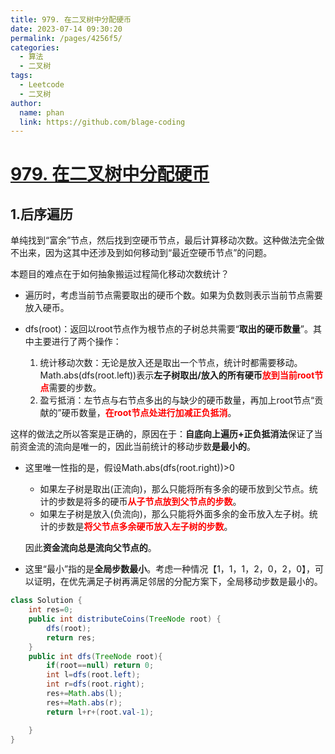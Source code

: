 ```yaml
---
title: 979. 在二叉树中分配硬币
date: 2023-07-14 09:30:20
permalink: /pages/4256f5/
categories:
  - 算法
  - 二叉树
tags:
  - Leetcode
  - 二叉树
author: 
  name: phan
  link: https://github.com/blage-coding
---
```

# [979. 在二叉树中分配硬币](https://leetcode.cn/problems/distribute-coins-in-binary-tree/)

## 1.后序遍历

单纯找到“富余”节点，然后找到空硬币节点，最后计算移动次数。这种做法完全做不出来，因为这其中还涉及到如何移动到“最近空硬币节点”的问题。

本题目的难点在于如何抽象搬运过程简化移动次数统计？

- 遍历时，考虑当前节点需要取出的硬币个数。如果为负数则表示当前节点需要放入硬币。

- dfs(root)：返回以root节点作为根节点的子树总共需要“**取出的硬币数量**”。其中主要进行了两个操作：
  1. 统计移动次数：无论是放入还是取出一个节点，统计时都需要移动。Math.abs(dfs(root.left))表示**左子树取出/放入的所有硬币**<font color="red">**放到当前root节点**</font>需要的步数。
  2. 盈亏抵消：左节点与右节点多出的与缺少的硬币数量，再加上root节点“贡献的”硬币数量，<font color="red">**在root节点处进行加减正负抵消**</font>。

这样的做法之所以答案是正确的，原因在于：**自底向上遍历+正负抵消法**保证了当前资金流的流向是唯一的，因此当前统计的移动步数**是最小的**。

- 这里唯一性指的是，假设Math.abs(dfs(root.right))>0

  - 如果左子树是取出(正流向)，那么只能将所有多余的硬币放到父节点。统计的步数是将多的硬币<font color="red">**从子节点放到父节点的步数**</font>。
  - 如果左子树是放入(负流向)，那么只能将外面多余的金币放入左子树。统计的步数是<font color="red">**将父节点多余硬币放入左子树的步数**</font>。

  因此**资金流向总是流向父节点的**。

- 这里“最小”指的是**全局步数最小**。考虑一种情况【1，1，1，2，0，2，0】，可以证明，在优先满足子树再满足邻居的分配方案下，全局移动步数是最小的。

```java
class Solution {
    int res=0;
    public int distributeCoins(TreeNode root) {
        dfs(root);
        return res;
    }
    public int dfs(TreeNode root){
        if(root==null) return 0;
        int l=dfs(root.left);
        int r=dfs(root.right);
        res+=Math.abs(l);
        res+=Math.abs(r);
        return l+r+(root.val-1);

    }
}
```